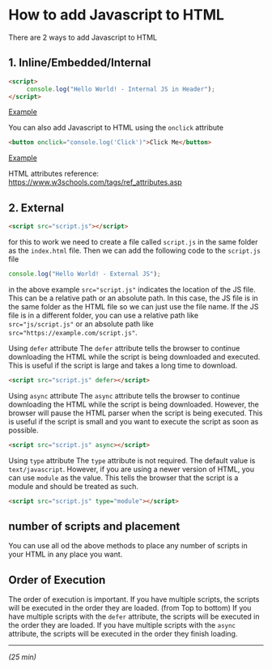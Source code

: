# How to add Javascript to HTML
There are 2 ways to add Javascript to HTML
## 1. Inline/Embedded/Internal
```html
<script>
     console.log("Hello World! - Internal JS in Header");
</script>
```
[Example](index.html#L9)


You can also add Javascript to HTML using the `onclick` attribute
```html
<button onclick="console.log('Click')">Click Me</button>
```
[Example](index.html#L21)

HTML attributes reference: https://www.w3schools.com/tags/ref_attributes.asp
## 2. External
```html
<script src="script.js"></script>
```
for this to work we need to create a file called `script.js` in the same folder as the `index.html` file. Then we can add the following code to the `script.js` file
```js
console.log("Hello World! - External JS");
```
in the above example `src="script.js"` indicates the location of the JS file. This can be a relative path or an absolute path. In this case, the JS file is in the same folder as the HTML file so we can just use the file name. If the JS file is in a different folder, you can use a relative path like `src="js/script.js"` or an absolute path like `src="https://example.com/script.js"`.


Using `defer` attribute
The `defer` attribute tells the browser to continue downloading the HTML while the script is being downloaded and executed. This is useful if the script is large and takes a long time to download.
```html
<script src="script.js" defer></script>
```

Using `async` attribute
The `async` attribute tells the browser to continue downloading the HTML while the script is being downloaded. However, the browser will pause the HTML parser when the script is being executed. This is useful if the script is small and you want to execute the script as soon as possible.
```html
<script src="script.js" async></script>
```

Using `type` attribute
The `type` attribute is not required. The default value is `text/javascript`. However, if you are using a newer version of HTML, you can use `module` as the value. This tells the browser that the script is a module and should be treated as such.
```html
<script src="script.js" type="module"></script>
```
## number of scripts and placement
You can use all od the above methods to place any number of scripts in your HTML in any place you want. 

## Order of Execution
The order of execution is important. If you have multiple scripts, the scripts will be executed in the order they are loaded. (from Top to bottom) If you have multiple scripts with the `defer` attribute, the scripts will be executed in the order they are loaded. If you have multiple scripts with the `async` attribute, the scripts will be executed in the order they finish loading.

***
*(25 min)*





